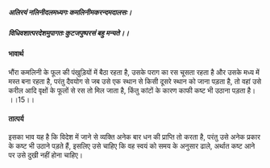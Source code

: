 ##### अलिरयं नलिनीदलमध्यगः कमलिनीमकरन्दमदालसः।
##### विधिवशात्परदेशमुपागतः कुटजपुष्परसं बहु मन्यते।। 

#### भावार्थ

भौंरा कमलिनी के फूल की पंखुड़ियों में बैठा रहता है, उसके पराग का रस चूसता रहता है और उसके मध्य में मस्त बना रहता है, परंतु दैवयोग से जब उसे एक स्थान से किसी दूसरे स्थान को जाना पड़ता है, तो वहां उसे करील आदि वृक्षों के फूलों से रस तो मिल जाता है, किंतु कांटों के कारण काफी कष्ट भी उठाना पड़ता है। ।।15।।

#### तात्पर्य

इसका भाव यह है कि विदेश में जाने से व्यक्ति अनेक बार धन की प्राप्ति तो करता है, परंतु उसे अनेक प्रकार के कष्ट भी उठाने पड़ते हैं, इसलिए उसे चाहिए कि वह स्वयं को समय के अनुसार ढाले, अर्थात कष्ट आने पर उसे दुखी नहीं होना चाहिए।